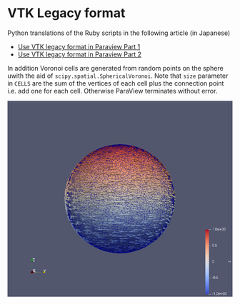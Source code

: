 # VTK Legacy format

Python translations of the Ruby scripts in the following article (in Japanese)
* [Use VTK legacy format in Paraview Part 1](https://qiita.com/kaityo256/items/661833e9e2bfbac31d4b)
* [Use VTK legacy format in Paraview Part 2](https://qiita.com/kaityo256/items/851c559a8f4c43de329e)

In addition Voronoi cells are generated from random points on the sphere uwith the aid of `scipy.spatial.SphericalVoronoi`.
Note that `size` parameter in `CELLS` are the sum of the vertices of each cell plus the connection point i.e. add one for each cell. Otherwise ParaView terminates without error.

![random_sphere_cell.png](random_sphere_cell.png)
